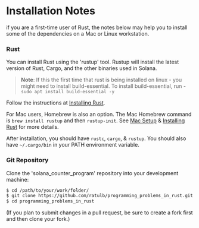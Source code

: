 # Installation Notes
if you are a first-time user of Rust, the notes below may help you to install
some of the dependencies on a Mac or Linux workstation.

### Rust
You can install Rust using the 'rustup' tool. Rustup will install
the latest version of Rust, Cargo, and the other binaries used in Solana.

> **Note**: If this the first time that rust is being installed on linux - you might need to install build-essential. To install build-essential, run - `sudo apt install build-essential -y`

Follow the instructions at [Installing
Rust](https://www.rust-lang.org/tools/install).

For Mac users, Homebrew is also an option.  The Mac Homebrew command is `brew
install rustup` and then `rustup-init`. See [Mac
Setup](https://sourabhbajaj.com/mac-setup/Rust/) & [Installing
Rust](https://www.rust-lang.org/tools/install) for more details.

After installation, you should have `rustc`, `cargo`, & `rustup`. You should
also have `~/.cargo/bin` in your PATH environment variable.

### Git Repository
Clone the 'solana_counter_program' repository into your development machine:
```bash
$ cd /path/to/your/work/folder/
$ git clone https://github.com/ratulb/programming_problems_in_rust.git
$ cd programming_problems_in_rust
```
(If you plan to submit changes in a pull request, be sure to create a fork first
and then clone your fork.)
